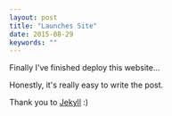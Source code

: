 ```yaml
---
layout: post
title: "Launches Site"
date: 2015-08-29
keywords: ""
---
```


Finally I've finished deploy this website...

Honestly, it's really easy to write the post.

Thank you to [Jekyll](http://jekyllrb.com) 
:)
